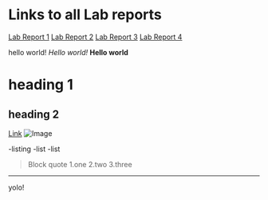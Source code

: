 
# Links to all Lab reports
[Lab Report 1](https://omartinezangulo.github.io/cse15l-lab-reports/lab-report-1-week-2.html)
[Lab Report 2](https://omartinezangulo.github.io/cse15l-lab-reports/lab-report-2-week-4.html)
[Lab Report 3](https://omartinezangulo.github.io/cse15l-lab-reports/lab-report-3-week-6.html)
[Lab Report 4](https://omartinezangulo.github.io/cse15l-lab-reports/lab-report-4-week-8.html)




hello world!
*Hello world!*
**Hello world**
# heading 1
## heading 2
[Link](https://www.google.com/)
![Image](https://image.shutterstock.com/image-vector/guinea-pig-clipart-illustration-vector-260nw-1097306021.jpg)

-listing
-list
-list

>Block quote
1.one
2.two
3.three
---
yolo!
